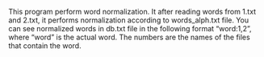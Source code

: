 This program perform word normalization.
It after reading words from 1.txt and 2.txt, it performs normalization according to words_alph.txt file.
You can see normalized words in db.txt file in the following format “word:1,2”, where “word” is the actual word. The numbers are the names of the files that contain the word.